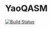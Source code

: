 # YaoQASM

[![Build Status](https://travis-ci.com/thautwarm/YaoQASM.jl.svg?branch=master)](https://travis-ci.com/thautwarm/YaoQASM.jl)
